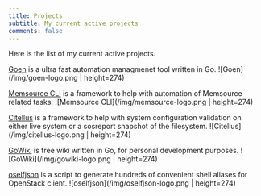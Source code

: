 ```yaml
---
title: Projects
subtitle: My current active projects
comments: false
---
```


Here is the list of my current active projects.

[Goen](https://github.com/zerodayz/goen) is a ultra fast automation managmenet tool written in Go.
![Goen](/img/goen-logo.png | height=274)

[Memsource CLI](https://github.com/unofficial-memsource/memsource-cli-client) is a framework to help with automation of Memsource related tasks.
![Memsource CLI](/img/memsource-logo.png | height=274)

[Citellus](https://github.com/citellusorg/citellus) is a framework to help with system configuration validation on either live system or a sosreport snapshot of the filesystem.
![Citellus](/img/citellus-logo.png | height=274)

[GoWiki](https://github.com/zerodayz/gowiki) is free wiki written in Go, for personal development purposes.
![GoWiki](/img/gowiki-logo.png | height=274)

[oselfjson](https://github.com/zerodayz/oselfjson) is a script to generate hundreds of convenient shell aliases for OpenStack client.
![oselfjson](/img/oselfjson-logo.png | height=274)
